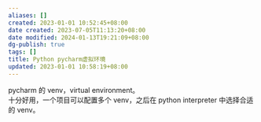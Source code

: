 ```yaml
---
aliases: []
created: 2023-01-01 10:52:45+08:00
date created: 2023-07-05T11:13:20+08:00
date modified: 2024-01-13T19:21:09+08:00
dg-publish: true
tags: []
title: Python pycharm虚拟环境
updated: 2023-01-01 10:58:19+08:00
---
```


pycharm 的 venv，virtual environment。  
十分好用，一个项目可以配置多个 venv，之后在 python interpreter 中选择合适的 venv。